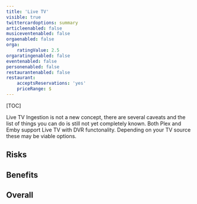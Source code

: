 ```yaml
---
title: 'Live TV'
visible: true
twittercardoptions: summary
articleenabled: false
musiceventenabled: false
orgaenabled: false
orga:
    ratingValue: 2.5
orgaratingenabled: false
eventenabled: false
personenabled: false
restaurantenabled: false
restaurant:
    acceptsReservations: 'yes'
    priceRange: $
---
```


[TOC]

Live TV Ingestion is not a new concept, there are several caveats and the list of things you can do is still not yet completely known. Both Plex and Emby support Live TV with DVR functonality. Depending on your TV source these may be viable options.

## Risks

## Benefits

## Overall